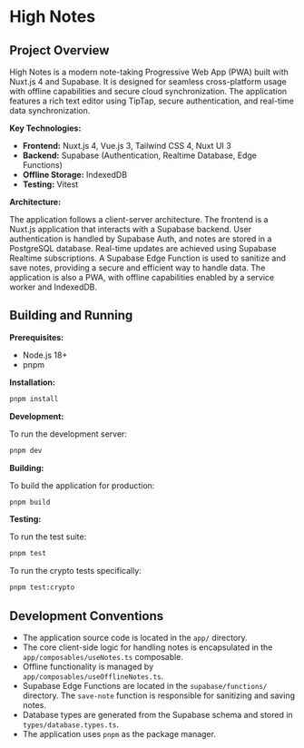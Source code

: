 # High Notes

## Project Overview

High Notes is a modern note-taking Progressive Web App (PWA) built with Nuxt.js 4 and Supabase. It is designed for seamless cross-platform usage with offline capabilities and secure cloud synchronization. The application features a rich text editor using TipTap, secure authentication, and real-time data synchronization.

**Key Technologies:**

*   **Frontend:** Nuxt.js 4, Vue.js 3, Tailwind CSS 4, Nuxt UI 3
*   **Backend:** Supabase (Authentication, Realtime Database, Edge Functions)
*   **Offline Storage:** IndexedDB
*   **Testing:** Vitest

**Architecture:**

The application follows a client-server architecture. The frontend is a Nuxt.js application that interacts with a Supabase backend. User authentication is handled by Supabase Auth, and notes are stored in a PostgreSQL database. Real-time updates are achieved using Supabase Realtime subscriptions. A Supabase Edge Function is used to sanitize and save notes, providing a secure and efficient way to handle data. The application is also a PWA, with offline capabilities enabled by a service worker and IndexedDB.

## Building and Running

**Prerequisites:**

*   Node.js 18+
*   pnpm

**Installation:**

```bash
pnpm install
```

**Development:**

To run the development server:

```bash
pnpm dev
```

**Building:**

To build the application for production:

```bash
pnpm build
```

**Testing:**

To run the test suite:

```bash
pnpm test
```

To run the crypto tests specifically:

```bash
pnpm test:crypto
```

## Development Conventions

*   The application source code is located in the `app/` directory.
*   The core client-side logic for handling notes is encapsulated in the `app/composables/useNotes.ts` composable.
*   Offline functionality is managed by `app/composables/useOfflineNotes.ts`.
*   Supabase Edge Functions are located in the `supabase/functions/` directory. The `save-note` function is responsible for sanitizing and saving notes.
*   Database types are generated from the Supabase schema and stored in `types/database.types.ts`.
*   The application uses `pnpm` as the package manager.
